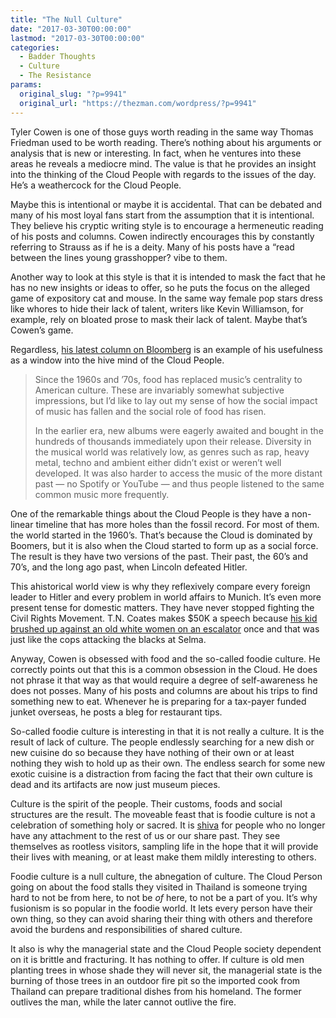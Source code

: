 ```yaml
---
title: "The Null Culture"
date: "2017-03-30T00:00:00"
lastmod: "2017-03-30T00:00:00"
categories:
  - Badder Thoughts
  - Culture
  - The Resistance
params:
  original_slug: "?p=9941"
  original_url: "https://thezman.com/wordpress/?p=9941"
---
```


Tyler Cowen is one of those guys worth reading in the same way Thomas
Friedman used to be worth reading. There’s nothing about his arguments
or analysis that is new or interesting. In fact, when he ventures into
these areas he reveals a mediocre mind. The value is that he provides an
insight into the thinking of the Cloud People with regards to the issues
of the day. He’s a weathercock for the Cloud People.

Maybe this is intentional or maybe it is accidental. That can be debated
and many of his most loyal fans start from the assumption that it is
intentional. They believe his cryptic writing style is to encourage a
hermeneutic reading of his posts and columns. Cowen indirectly
encourages this by constantly referring to Strauss as if he is a deity.
Many of his posts have a “read between the lines young grasshopper? vibe
to them.

Another way to look at this style is that it is intended to mask the
fact that he has no new insights or ideas to offer, so he puts the focus
on the alleged game of expository cat and mouse. In the same way female
pop stars dress like whores to hide their lack of talent, writers like
Kevin Williamson, for example, rely on bloated prose to mask their lack
of talent. Maybe that’s Cowen’s game.

Regardless, <a
href="https://www.bloomberg.com/view/articles/2017-03-28/once-we-listened-to-the-beatles-now-we-eat-beetles"
target="_blank">his latest column on Bloomberg</a> is an example of his
usefulness as a window into the hive mind of the Cloud People.

> Since the 1960s and ’70s, food has replaced music’s centrality to
> American culture. These are invariably somewhat subjective
> impressions, but I’d like to lay out my sense of how the social impact
> of music has fallen and the social role of food has risen.
>
> In the earlier era, new albums were eagerly awaited and bought in the
> hundreds of thousands immediately upon their release. Diversity in the
> musical world was relatively low, as genres such as rap, heavy metal,
> techno and ambient either didn’t exist or weren’t well developed. It
> was also harder to access the music of the more distant past — no
> Spotify or YouTube — and thus people listened to the same common music
> more frequently.

One of the remarkable things about the Cloud People is they have a
non-linear timeline that has more holes than the fossil record. For most
of them. the world started in the 1960’s. That’s because the Cloud is
dominated by Boomers, but it is also when the Cloud started to form up
as a social force. The result is they have two versions of the past.
Their past, the 60’s and 70’s, and the long ago past, when Lincoln
defeated Hitler.

This ahistorical world view is why they reflexively compare every
foreign leader to Hitler and every problem in world affairs to Munich.
It’s even more present tense for domestic matters. They have never
stopped fighting the Civil Rights Movement. T.N. Coates makes $50K a
speech because <a
href="https://www.theatlantic.com/politics/archive/2015/07/tanehisi-coates-between-the-world-and-me/397619/"
target="_blank">his kid brushed up against an old white women on an
escalator</a> once and that was just like the cops attacking the blacks
at Selma.

Anyway, Cowen is obsessed with food and the so-called foodie culture. He
correctly points out that this is a common obsession in the Cloud. He
does not phrase it that way as that would require a degree of
self-awareness he does not posses. Many of his posts and columns are
about his trips to find something new to eat. Whenever he is preparing
for a tax-payer funded junket overseas, he posts a bleg for restaurant
tips.

So-called foodie culture is interesting in that it is not really a
culture. It is the result of lack of culture. The people endlessly
searching for a new dish or new cuisine do so because they have nothing
of their own or at least nothing they wish to hold up as their own. The
endless search for some new exotic cuisine is a distraction from facing
the fact that their own culture is dead and its artifacts are now just
museum pieces.

Culture is the spirit of the people. Their customs, foods and social
structures are the result. The moveable feast that is foodie culture is
not a celebration of something holy or sacred. It is
<a href="https://en.wikipedia.org/wiki/Shiva_(Judaism)"
target="_blank">shiva</a> for people who no longer have any attachment
to the rest of us or our share past. They see themselves as rootless
visitors, sampling life in the hope that it will provide their lives
with meaning, or at least make them mildly interesting to others.

Foodie culture is a null culture, the abnegation of culture. The Cloud
Person going on about the food stalls they visited in Thailand is
someone trying hard to not be from here, to not be *of* here, to not be
a part of you. It’s why fusionism is so popular in the foodie world. It
lets every person have their own thing, so they can avoid sharing their
thing with others and therefore avoid the burdens and responsibilities
of shared culture.

It also is why the managerial state and the Cloud People society
dependent on it is brittle and fracturing. It has nothing to offer. If
culture is old men planting trees in whose shade they will never sit,
the managerial state is the burning of those trees in an outdoor fire
pit so the imported cook from Thailand can prepare traditional dishes
from his homeland. The former outlives the man, while the later cannot
outlive the fire.
